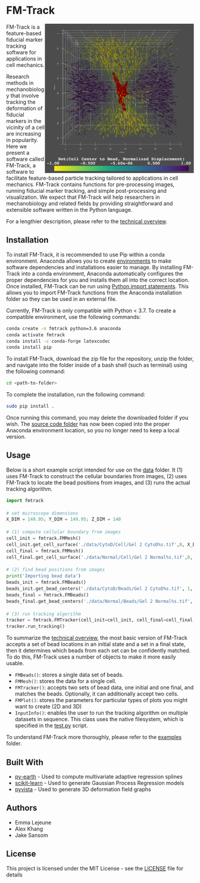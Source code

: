 # FM-Track

<img src="https://github.com/elejeune11/FM-Track/blob/master/misc/sampleimage.png" width="400" height="400" align="right">

FM-Track is a feature-based fiducial marker tracking software for applications in cell mechanics.

Research methods in mechanobiology that involve tracking the deformation of fiducial markers in the vicinity of a cell are increasing in popularity. Here we present a software called FM-Track, a software to facilitate feature-based particle tracking tailored to applications in cell mechanics. FM-Track contains functions for pre-processing images, running fiducial marker tracking, and simple post-processing and visualization. We expect that FM-Track will help researchers in mechanobiology and related fields by providing straightforward and extensible software written in the Python language.

For a lengthier description, please refer to the [technical overview](technicaloverview.pdf).

## Installation

To install FM-Track, it is recommended to use Pip within a conda environment. Anaconda allows you to create [environments](https://docs.conda.io/projects/conda/en/latest/user-guide/concepts/environments.html) to make software dependencies and installations easier to manage. By installing FM-Track into a conda environment, Anaconda automatically configures the proper dependencies for you and installs them all into the correct location. Once installed, FM-Track can be run using [Python import statements](https://docs.python.org/3/reference/import.html). This allows you to import FM-Track functions from the Anaconda installation folder so they can be used in an external file.

Currently, FM-Track is only compatible with Python < 3.7. To create a compatible environment, use the following commands:

```Bash
conda create -n fmtrack python=3.6 anaconda
conda activate fmtrack
conda install -c conda-forge latexcodec
conda install pip
```

To install FM-Track, download the zip file for the repository, unzip the folder, and navigate into the folder inside of a bash shell (such as terminal) using the following command:

```Bash
cd <path-to-folder>
```

To complete the installation, run the following command:

```Bash
sudo pip install .
```

Once running this command, you may delete the downloaded folder if you wish. The [source code folder](fmtrack) has now been copied into the proper Anaconda environment location, so you no longer need to keep a local version.

## Usage

Below is a short example script intended for use on the [data](examples/data) folder. It (1) uses FM-Track to construct the cellular boundaries from images, (2) uses FM-Track to locate the bead positions from images, and (3) runs the actual tracking algorithm.

```Python
import fmtrack

# set microscope dimensions
X_DIM = 149.95; Y_DIM = 149.95; Z_DIM = 140

# (1) compute cellular boundary from images
cell_init = fmtrack.FMMesh()
cell_init.get_cell_surface('./data/CytoD/Cell/Gel 2 CytoD%s.tif',0, X_DIM, Y_DIM, Z_DIM, 1.0)
cell_final = fmtrack.FMMesh()
cell_final.get_cell_surface('./data/Normal/Cell/Gel 2 Normal%s.tif',0, X_DIM, Y_DIM, Z_DIM, 1.0)

# (2) find bead positions from images
print('Importing bead data')
beads_init = fmtrack.FMBeads()
beads_init.get_bead_centers('./data/CytoD/Beads/Gel 2 CytoD%s.tif', 1, X_DIM, Y_DIM, Z_DIM)
beads_final = fmtrack.FMBeads()
beads_final.get_bead_centers('./data/Normal/Beads/Gel 2 Normal%s.tif', 1, X_DIM, Y_DIM, Z_DIM)

# (3) run tracking algorithm
tracker = fmtrack.FMTracker(cell_init=cell_init, cell_final=cell_final, beads_init=beads_init, beads_final=beads_final)
tracker.run_tracking()
```

To summarize the [technical overview](technicaloverview.pdf), the most basic version of FM-Track accepts a set of bead locations in an initial state and a set in a final state, then it determines which beads from each set can be confidently matched. To do this, FM-Track uses a number of objects to make it more easily usable.

* `FMBeads()`: stores a single data set of beads.
* `FMMesh()`: stores the data for a single cell.
* `FMTracker()`: accepts two sets of bead data, one initial and one final, and matches the beads. Optionally, it can additionally accept two cells.
* `FMPlot()`: stores the parameters for particular types of plots you might want to create (2D and 3D)
* `InputInfo()`: enables the user to run the tracking algorithm on multiple datasets in sequence. This class uses the native filesystem, which is specified in the [test.py](examples/test.py) script.

To understand FM-Track more thoroughly, please refer to the [examples](examples) folder.

## Built With

* [py-earth](https://github.com/scikit-learn-contrib/py-earth) - Used to compute multivariate adaptive regression splines
* [scikit-learn](https://scikit-learn.org/stable/) - Used to generate Gaussian Process Regression models
* [pyvista](http://www.pyvista.org/) - Used to generate 3D deformation field graphs

## Authors

* Emma Lejeune
* Alex Khang
* Jake Sansom

## License

This project is licensed under the MIT License - see the [LICENSE](LICENSE) file for details
